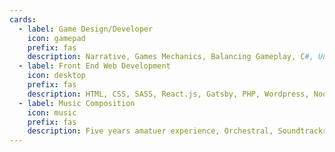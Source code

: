 ```yaml
---
cards:
  - label: Game Design/Developer
    icon: gamepad
    prefix: fas
    description: Narrative, Games Mechanics, Balancing Gameplay, C#, Unity3D, Unrealscript, Unreal Development Kit (UDK). Casual, Action and RPG speciality.
  - label: Front End Web Development
    icon: desktop
    prefix: fas
    description: HTML, CSS, SASS, React.js, Gatsby, PHP, Wordpress, Node.js, Express.js, Webpack.
  - label: Music Composition
    icon: music
    prefix: fas
    description: Five years amatuer experience, Orchestral, Soundtracks, Jazz, Rock and Metal.
---
```

